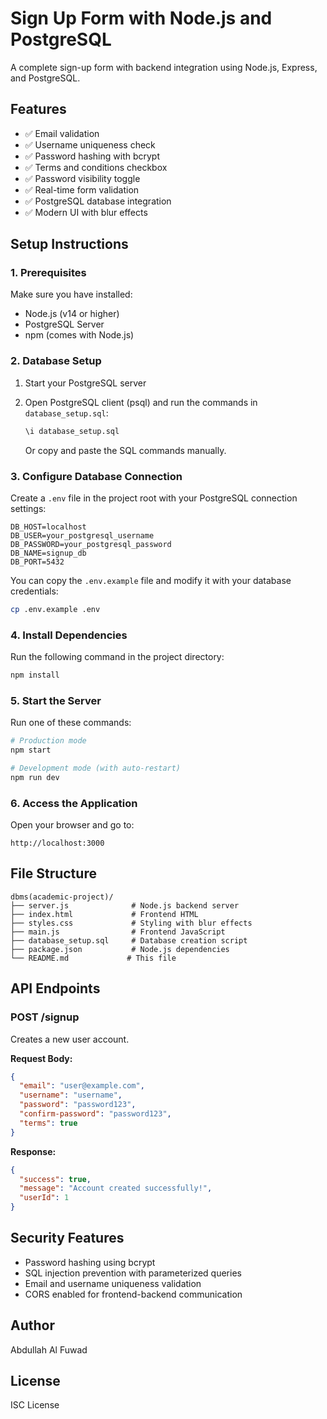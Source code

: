 # Sign Up Form with Node.js and PostgreSQL

A complete sign-up form with backend integration using Node.js, Express, and PostgreSQL.

## Features

- ✅ Email validation
- ✅ Username uniqueness check
- ✅ Password hashing with bcrypt
- ✅ Terms and conditions checkbox
- ✅ Password visibility toggle
- ✅ Real-time form validation
- ✅ PostgreSQL database integration
- ✅ Modern UI with blur effects

## Setup Instructions

### 1. Prerequisites

Make sure you have installed:

- Node.js (v14 or higher)
- PostgreSQL Server
- npm (comes with Node.js)

### 2. Database Setup

1. Start your PostgreSQL server
2. Open PostgreSQL client (psql) and run the commands in `database_setup.sql`:

   ```sql
   \i database_setup.sql
   ```

   Or copy and paste the SQL commands manually.

### 3. Configure Database Connection

Create a `.env` file in the project root with your PostgreSQL connection settings:

```env
DB_HOST=localhost
DB_USER=your_postgresql_username
DB_PASSWORD=your_postgresql_password
DB_NAME=signup_db
DB_PORT=5432
```

You can copy the `.env.example` file and modify it with your database credentials:

```bash
cp .env.example .env
```

### 4. Install Dependencies

Run the following command in the project directory:

```bash
npm install
```

### 5. Start the Server

Run one of these commands:

```bash
# Production mode
npm start

# Development mode (with auto-restart)
npm run dev
```

### 6. Access the Application

Open your browser and go to:

```url
http://localhost:3000
```

## File Structure

```list
dbms(academic-project)/
├── server.js              # Node.js backend server
├── index.html             # Frontend HTML
├── styles.css             # Styling with blur effects
├── main.js                # Frontend JavaScript
├── database_setup.sql     # Database creation script
├── package.json           # Node.js dependencies
└── README.md             # This file
```

## API Endpoints

### POST /signup

Creates a new user account.

**Request Body:**

```json
{
  "email": "user@example.com",
  "username": "username",
  "password": "password123",
  "confirm-password": "password123",
  "terms": true
}
```

**Response:**

```json
{
  "success": true,
  "message": "Account created successfully!",
  "userId": 1
}
```

## Security Features

- Password hashing using bcrypt
- SQL injection prevention with parameterized queries
- Email and username uniqueness validation
- CORS enabled for frontend-backend communication

## Author

Abdullah Al Fuwad

## License

ISC License
